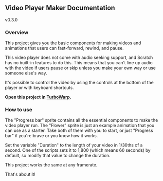 ## Video Player Maker Documentation

v0.3.0

### Overview

This project gives you the basic components for making videos and animations that users can fast-forward, rewind, and pause.

This video player does not come with audio seeking support, and Scratch has no built-in features to do this. This means that you can't line up audio with the video if users pause or skip unless you make your own way or use someone else's way.

It's possible to control the video by using the controls at the bottom of the player or with keyboard shortcuts.

**Open this project in [TurboWarp](https://turbowarp.org/).**

### How to use

The "Progress bar" sprite contains all the essential components to make the video player run. The "Flower" sprite is just an example animation that you can use as a starter. Take both of them with you to start, or just "Progress bar" if you're brave or you know how it works.

Set the variable "Duration" to the length of your video in 1/30ths of a second. One of the scripts sets it to 1,800 (which means 60 seconds) by default, so modify that value to change the duration.

This project works the same at any framerate.

That's about it!
